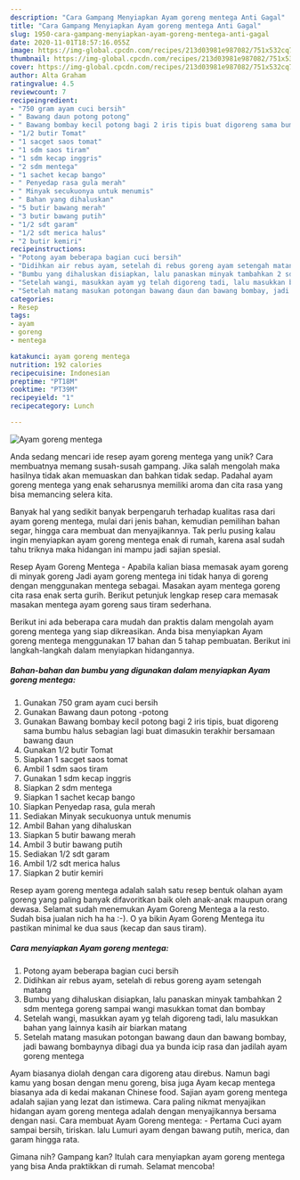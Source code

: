 ```yaml
---
description: "Cara Gampang Menyiapkan Ayam goreng mentega Anti Gagal"
title: "Cara Gampang Menyiapkan Ayam goreng mentega Anti Gagal"
slug: 1950-cara-gampang-menyiapkan-ayam-goreng-mentega-anti-gagal
date: 2020-11-01T18:57:16.055Z
image: https://img-global.cpcdn.com/recipes/213d03981e987082/751x532cq70/ayam-goreng-mentega-foto-resep-utama.jpg
thumbnail: https://img-global.cpcdn.com/recipes/213d03981e987082/751x532cq70/ayam-goreng-mentega-foto-resep-utama.jpg
cover: https://img-global.cpcdn.com/recipes/213d03981e987082/751x532cq70/ayam-goreng-mentega-foto-resep-utama.jpg
author: Alta Graham
ratingvalue: 4.5
reviewcount: 7
recipeingredient:
- "750 gram ayam cuci bersih"
- " Bawang daun potong potong"
- " Bawang bombay kecil potong bagi 2 iris tipis buat digoreng sama bumbu halus sebagian lagi buat dimasukin terakhir bersamaan bawang daun"
- "1/2 butir Tomat"
- "1 sacget saos tomat"
- "1 sdm saos tiram"
- "1 sdm kecap inggris"
- "2 sdm mentega"
- "1 sachet kecap bango"
- " Penyedap rasa gula merah"
- " Minyak secukuonya untuk menumis"
- " Bahan yang dihaluskan"
- "5 butir bawang merah"
- "3 butir bawang putih"
- "1/2 sdt garam"
- "1/2 sdt merica halus"
- "2 butir kemiri"
recipeinstructions:
- "Potong ayam beberapa bagian cuci bersih"
- "Didihkan air rebus ayam, setelah di rebus goreng ayam setengah matang"
- "Bumbu yang dihaluskan disiapkan, lalu panaskan minyak tambahkan 2 sdm mentega goreng sampai wangi masukkan tomat dan bombay"
- "Setelah wangi, masukkan ayam yg telah digoreng tadi, lalu masukkan bahan yang lainnya kasih air biarkan matang"
- "Setelah matang masukan potongan bawang daun dan bawang bombay, jadi bawang bombaynya dibagi dua ya bunda icip rasa dan jadilah ayam goreng mentega"
categories:
- Resep
tags:
- ayam
- goreng
- mentega

katakunci: ayam goreng mentega 
nutrition: 192 calories
recipecuisine: Indonesian
preptime: "PT18M"
cooktime: "PT39M"
recipeyield: "1"
recipecategory: Lunch

---
```



![Ayam goreng mentega](https://img-global.cpcdn.com/recipes/213d03981e987082/751x532cq70/ayam-goreng-mentega-foto-resep-utama.jpg)

Anda sedang mencari ide resep ayam goreng mentega yang unik? Cara membuatnya memang susah-susah gampang. Jika salah mengolah maka hasilnya tidak akan memuaskan dan bahkan tidak sedap. Padahal ayam goreng mentega yang enak seharusnya memiliki aroma dan cita rasa yang bisa memancing selera kita.

Banyak hal yang sedikit banyak berpengaruh terhadap kualitas rasa dari ayam goreng mentega, mulai dari jenis bahan, kemudian pemilihan bahan segar, hingga cara membuat dan menyajikannya. Tak perlu pusing kalau ingin menyiapkan ayam goreng mentega enak di rumah, karena asal sudah tahu triknya maka hidangan ini mampu jadi sajian spesial.

Resep Ayam Goreng Mentega - Apabila kalian biasa memasak ayam goreng di minyak goreng Jadi ayam goreng mentega ini tidak hanya di goreng dengan menggunakan mentega sebagai. Masakan ayam mentega goreng cita rasa enak serta gurih. Berikut petunjuk lengkap resep cara memasak masakan mentega ayam goreng saus tiram sederhana.


Berikut ini ada beberapa cara mudah dan praktis dalam mengolah ayam goreng mentega yang siap dikreasikan. Anda bisa menyiapkan Ayam goreng mentega menggunakan 17 bahan dan 5 tahap pembuatan. Berikut ini langkah-langkah dalam menyiapkan hidangannya.

<!--inarticleads1-->

##### Bahan-bahan dan bumbu yang digunakan dalam menyiapkan Ayam goreng mentega:

1. Gunakan 750 gram ayam cuci bersih
1. Gunakan  Bawang daun potong -potong
1. Gunakan  Bawang bombay kecil potong bagi 2 iris tipis, buat digoreng sama bumbu halus sebagian lagi buat dimasukin terakhir bersamaan bawang daun
1. Gunakan 1/2 butir Tomat
1. Siapkan 1 sacget saos tomat
1. Ambil 1 sdm saos tiram
1. Gunakan 1 sdm kecap inggris
1. Siapkan 2 sdm mentega
1. Siapkan 1 sachet kecap bango
1. Siapkan  Penyedap rasa, gula merah
1. Sediakan  Minyak secukuonya untuk menumis
1. Ambil  Bahan yang dihaluskan
1. Siapkan 5 butir bawang merah
1. Ambil 3 butir bawang putih
1. Sediakan 1/2 sdt garam
1. Ambil 1/2 sdt merica halus
1. Siapkan 2 butir kemiri


Resep ayam goreng mentega adalah salah satu resep bentuk olahan ayam goreng yang paling banyak difavoritkan baik oleh anak-anak maupun orang dewasa. Selamat sudah menemukan Ayam Goreng Mentega a la resto. Sudah bisa jualan nich ha ha :-). O ya bikin Ayam Goreng Mentega itu pastikan minimal ke dua saus (kecap dan saus tiram). 

<!--inarticleads2-->

##### Cara menyiapkan Ayam goreng mentega:

1. Potong ayam beberapa bagian cuci bersih
1. Didihkan air rebus ayam, setelah di rebus goreng ayam setengah matang
1. Bumbu yang dihaluskan disiapkan, lalu panaskan minyak tambahkan 2 sdm mentega goreng sampai wangi masukkan tomat dan bombay
1. Setelah wangi, masukkan ayam yg telah digoreng tadi, lalu masukkan bahan yang lainnya kasih air biarkan matang
1. Setelah matang masukan potongan bawang daun dan bawang bombay, jadi bawang bombaynya dibagi dua ya bunda icip rasa dan jadilah ayam goreng mentega


Ayam biasanya diolah dengan cara digoreng atau direbus. Namun bagi kamu yang bosan dengan menu goreng, bisa juga Ayam kecap mentega biasanya ada di kedai makanan Chinese food. Sajian ayam goreng mentega adalah sajian yang lezat dan istimewa. Cara paling nikmat menyajikan hidangan ayam goreng mentega adalah dengan menyajikannya bersama dengan nasi. Cara membuat Ayam Goreng mentega: - Pertama Cuci ayam sampai bersih, tiriskan. lalu Lumuri ayam dengan bawang putih, merica, dan garam hingga rata. 

Gimana nih? Gampang kan? Itulah cara menyiapkan ayam goreng mentega yang bisa Anda praktikkan di rumah. Selamat mencoba!
